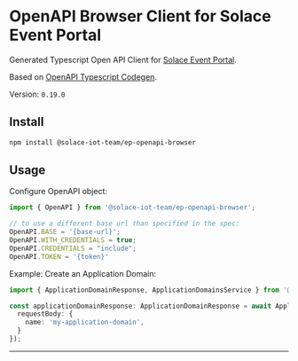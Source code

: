 # OpenAPI Browser Client for Solace Event Portal

Generated Typescript Open API Client for [Solace Event Portal](https://solace.com/products/portal/).

Based on [OpenAPI Typescript Codegen](https://github.com/ferdikoomen/openapi-typescript-codegen).

Version: `0.19.0`

## Install

```bash
npm install @solace-iot-team/ep-openapi-browser
```

## Usage

Configure OpenAPI object:
````typescript
import { OpenAPI } from '@solace-iot-team/ep-openapi-browser';

// to use a different base url than specified in the spec:
OpenAPI.BASE = '{base-url}';
OpenAPI.WITH_CREDENTIALS = true;
OpenAPI.CREDENTIALS = "include";
OpenAPI.TOKEN = '{token}'
````

Example: Create an Application Domain:

````typescript
import { ApplicationDomainResponse, ApplicationDomainsService } from '@solace-iot-team/ep-openapi-browser';

const applicationDomainResponse: ApplicationDomainResponse = await ApplicationDomainsService.createApplicationDomain({
  requestBody: {
    name: 'my-application-domain',
  }
});
````


---
